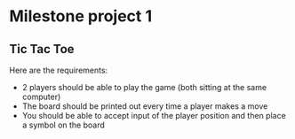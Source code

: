 # Milestone project 1
## Tic Tac Toe

Here are the requirements:

* 2 players should be able to play the game (both sitting at the same computer)
* The board should be printed out every time a player makes a move
* You should be able to accept input of the player position and then place a symbol on the board
